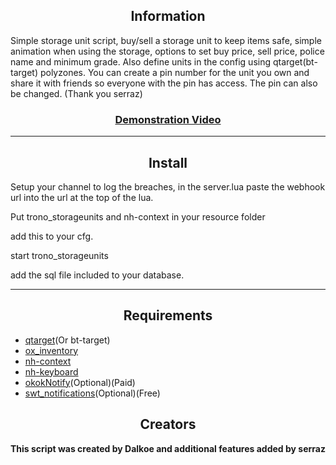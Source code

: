 <h2 align='center'>Information</h2>

Simple storage unit script, buy/sell a storage unit to keep items safe, simple animation when using the storage, options to set buy price, sell price, police name and minimum grade. Also define units in the config using qtarget(bt-target) polyzones.
You can create a pin number for the unit you own and share it with friends so everyone with the pin has access. The pin can also be changed. (Thank you serraz)

<h3 align='center'><b><a href='https://www.youtube.com/watch?v=YBfCSqCfmT0'>Demonstration Video</a></b></h3>

---

<h2 align='center'>Install</h2>
Setup your channel to log the breaches, in the server.lua paste the webhook url into the url at the top of the lua.

Put trono_storageunits and nh-context in your resource folder 

add this to your cfg. 

start trono_storageunits

add the sql file included to your database. 

---

<h2 align='center'>Requirements</h2>

- <a href='https://github.com/overextended/qtarget'>qtarget</a>(Or bt-target)
- <a href='https://github.com/overextended/ox_inventory'>ox_inventory</a>
- <a href='https://github.com/nerohiro/nh-context'>nh-context</a>
- <a href='https://github.com/nerohiro/nh-keyboards'>nh-keyboard</a>
- <a href='https://forum.cfx.re/t/okoknotify-standalone-paid/3907758'>okokNotify</a>(Optional)(Paid)
- <a href='https://github.com/Switty6/swt_notifications'>swt_notifications</a>(Optional)(Free)


<h2 align='center'>Creators</h2>
<b>This script was created by Dalkoe and additional features added by serraz</b>
